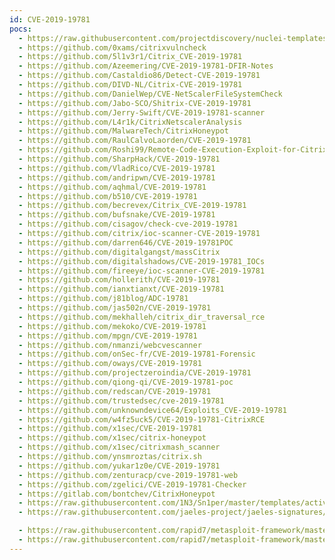 ```yaml
---
id: CVE-2019-19781
pocs:
  - https://raw.githubusercontent.com/projectdiscovery/nuclei-templates/master/cves/2019/CVE-2019-19781.yaml
  - https://github.com/0xams/citrixvulncheck
  - https://github.com/5l1v3r1/Citrix_CVE-2019-19781
  - https://github.com/Azeemering/CVE-2019-19781-DFIR-Notes
  - https://github.com/Castaldio86/Detect-CVE-2019-19781
  - https://github.com/DIVD-NL/Citrix-CVE-2019-19781
  - https://github.com/DanielWep/CVE-NetScalerFileSystemCheck
  - https://github.com/Jabo-SCO/Shitrix-CVE-2019-19781
  - https://github.com/Jerry-Swift/CVE-2019-19781-scanner
  - https://github.com/L4r1k/CitrixNetscalerAnalysis
  - https://github.com/MalwareTech/CitrixHoneypot
  - https://github.com/RaulCalvoLaorden/CVE-2019-19781
  - https://github.com/Roshi99/Remote-Code-Execution-Exploit-for-Citrix-Application-Delivery-Controller-and-Citrix-Gateway-CVE-201
  - https://github.com/SharpHack/CVE-2019-19781
  - https://github.com/VladRico/CVE-2019-19781
  - https://github.com/andripwn/CVE-2019-19781
  - https://github.com/aqhmal/CVE-2019-19781
  - https://github.com/b510/CVE-2019-19781
  - https://github.com/becrevex/Citrix_CVE-2019-19781
  - https://github.com/bufsnake/CVE-2019-19781
  - https://github.com/cisagov/check-cve-2019-19781
  - https://github.com/citrix/ioc-scanner-CVE-2019-19781
  - https://github.com/darren646/CVE-2019-19781POC
  - https://github.com/digitalgangst/massCitrix
  - https://github.com/digitalshadows/CVE-2019-19781_IOCs
  - https://github.com/fireeye/ioc-scanner-CVE-2019-19781
  - https://github.com/hollerith/CVE-2019-19781
  - https://github.com/ianxtianxt/CVE-2019-19781
  - https://github.com/j81blog/ADC-19781
  - https://github.com/jas502n/CVE-2019-19781
  - https://github.com/mekhalleh/citrix_dir_traversal_rce
  - https://github.com/mekoko/CVE-2019-19781
  - https://github.com/mpgn/CVE-2019-19781
  - https://github.com/nmanzi/webcvescanner
  - https://github.com/onSec-fr/CVE-2019-19781-Forensic
  - https://github.com/oways/CVE-2019-19781
  - https://github.com/projectzeroindia/CVE-2019-19781
  - https://github.com/qiong-qi/CVE-2019-19781-poc
  - https://github.com/redscan/CVE-2019-19781
  - https://github.com/trustedsec/cve-2019-19781
  - https://github.com/unknowndevice64/Exploits_CVE-2019-19781
  - https://github.com/w4fz5uck5/CVE-2019-19781-CitrixRCE
  - https://github.com/x1sec/CVE-2019-19781
  - https://github.com/x1sec/citrix-honeypot
  - https://github.com/x1sec/citrixmash_scanner
  - https://github.com/ynsmroztas/citrix.sh
  - https://github.com/yukar1z0e/CVE-2019-19781
  - https://github.com/zenturacp/cve-2019-19781-web
  - https://github.com/zgelici/CVE-2019-19781-Checker
  - https://gitlab.com/bontchev/CitrixHoneypot
  - https://raw.githubusercontent.com/1N3/Sn1per/master/templates/active/CVE-2019-19781_-_Citrix_ADC_Directory_Traversal.sh
  - https://raw.githubusercontent.com/jaeles-project/jaeles-signatures/master/cves/citrix-adc-path-traversal-cve-2019-19781.yaml

  - https://raw.githubusercontent.com/rapid7/metasploit-framework/master/modules/auxiliary/scanner/http/citrix_dir_traversal.rb
  - https://raw.githubusercontent.com/rapid7/metasploit-framework/master/modules/exploits/linux/http/citrix_dir_traversal_rce.rb
---
```

